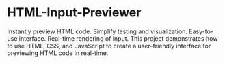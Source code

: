 # HTML-Input-Previewer
Instantly preview HTML code. Simplify testing and visualization. Easy-to-use interface. Real-time rendering of input. This project demonstrates how to use HTML, CSS, and JavaScript to create a user-friendly interface for previewing HTML code in real-time.
